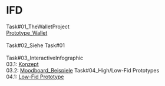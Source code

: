 # IFD
Task#01_TheWalletProject
<br>
<a href="https://github.com/RedouAin/IFD/blob/main/Task%2301_TheWalletProject/Prototype_Wallet.pdf">Prototype_Wallet</a>
<br>
<br>
Task#02_Siehe Task#01
<br>
<br>
Task#03_InteractiveInfographic
<br>
03.1: <a href="https://github.com/RedouAin/IFD/blob/main/Task%2303_InteractiveInfographic/Grobes%20Konzept_Renewable%20Energy.pdf">Konzept</a>
<br>
03.2: <a href="https://github.com/RedouAin/IFD/blob/main/Task%2303_InteractiveInfographic/Moodboard_Beispiele.pdf">Moodboard_Beispiele</a>
Task#04_High/Low-Fid Prototypes
<br>
04.1: <a href="https://github.com/RedouAin/IFD/blob/main/Task%2304_High%2CLow-Fid%20Prototype/Low-Fid%20Prototype.pdf">Low-Fid Prototype</a>
